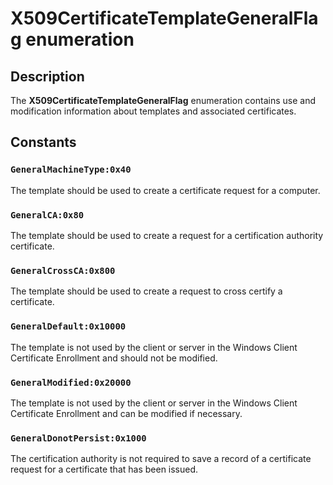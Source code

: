 # X509CertificateTemplateGeneralFlag enumeration

## Description

The **X509CertificateTemplateGeneralFlag** enumeration contains use and modification information about templates and associated certificates.

## Constants

### `GeneralMachineType:0x40`

The template should be used to create a certificate request for a computer.

### `GeneralCA:0x80`

The template should be used to create a request for a certification authority certificate.

### `GeneralCrossCA:0x800`

The template should be used to create a request to cross certify a certificate.

### `GeneralDefault:0x10000`

The template is not used by the client or server in the Windows Client Certificate Enrollment and should not be modified.

### `GeneralModified:0x20000`

The template is not used by the client or server in the Windows Client Certificate Enrollment and can be modified if necessary.

### `GeneralDonotPersist:0x1000`

The certification authority is not required to save a record of a certificate request for a certificate that has been issued.